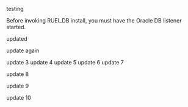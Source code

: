 testing

Before invoking RUEI_DB install, you must have the Oracle DB listener started.

updated

update again

update 3
update 4
update 5
update 6
update 7


update 8

update 9

update 10
